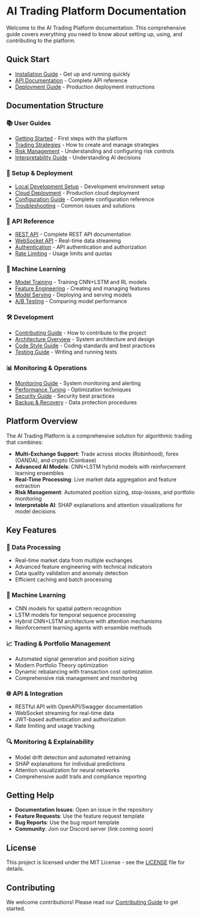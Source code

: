 # AI Trading Platform Documentation

Welcome to the AI Trading Platform documentation. This comprehensive guide covers everything you need to know about setting up, using, and contributing to the platform.

## Quick Start

- [Installation Guide](setup/installation.md) - Get up and running quickly
- [API Documentation](api/README.md) - Complete API reference
- [Deployment Guide](deployment/README.md) - Production deployment instructions

## Documentation Structure

### 📚 User Guides
- [Getting Started](user-guide/getting-started.md) - First steps with the platform
- [Trading Strategies](user-guide/trading-strategies.md) - How to create and manage strategies
- [Risk Management](user-guide/risk-management.md) - Understanding and configuring risk controls
- [Interpretability Guide](user-guide/interpretability.md) - Understanding AI decisions

### 🔧 Setup & Deployment
- [Local Development Setup](setup/local-development.md) - Development environment setup
- [Cloud Deployment](deployment/cloud-deployment.md) - Production cloud deployment
- [Configuration Guide](setup/configuration.md) - Complete configuration reference
- [Troubleshooting](setup/troubleshooting.md) - Common issues and solutions

### 📖 API Reference
- [REST API](api/rest-api.md) - Complete REST API documentation
- [WebSocket API](api/websocket-api.md) - Real-time data streaming
- [Authentication](api/authentication.md) - API authentication and authorization
- [Rate Limiting](api/rate-limiting.md) - Usage limits and quotas

### 🤖 Machine Learning
- [Model Training](ml/training.md) - Training CNN+LSTM and RL models
- [Feature Engineering](ml/feature-engineering.md) - Creating and managing features
- [Model Serving](ml/model-serving.md) - Deploying and serving models
- [A/B Testing](ml/ab-testing.md) - Comparing model performance

### 🛠️ Development
- [Contributing Guide](development/contributing.md) - How to contribute to the project
- [Architecture Overview](development/architecture.md) - System architecture and design
- [Code Style Guide](development/code-style.md) - Coding standards and best practices
- [Testing Guide](development/testing.md) - Writing and running tests

### 📊 Monitoring & Operations
- [Monitoring Guide](operations/monitoring.md) - System monitoring and alerting
- [Performance Tuning](operations/performance.md) - Optimization techniques
- [Security Guide](operations/security.md) - Security best practices
- [Backup & Recovery](operations/backup-recovery.md) - Data protection procedures

## Platform Overview

The AI Trading Platform is a comprehensive solution for algorithmic trading that combines:

- **Multi-Exchange Support**: Trade across stocks (Robinhood), forex (OANDA), and crypto (Coinbase)
- **Advanced AI Models**: CNN+LSTM hybrid models with reinforcement learning ensembles
- **Real-Time Processing**: Live market data aggregation and feature extraction
- **Risk Management**: Automated position sizing, stop-losses, and portfolio monitoring
- **Interpretable AI**: SHAP explanations and attention visualizations for model decisions

## Key Features

### 🔄 Data Processing
- Real-time market data from multiple exchanges
- Advanced feature engineering with technical indicators
- Data quality validation and anomaly detection
- Efficient caching and batch processing

### 🧠 Machine Learning
- CNN models for spatial pattern recognition
- LSTM models for temporal sequence processing
- Hybrid CNN+LSTM architecture with attention mechanisms
- Reinforcement learning agents with ensemble methods

### 📈 Trading & Portfolio Management
- Automated signal generation and position sizing
- Modern Portfolio Theory optimization
- Dynamic rebalancing with transaction cost optimization
- Comprehensive risk management and monitoring

### 🌐 API & Integration
- RESTful API with OpenAPI/Swagger documentation
- WebSocket streaming for real-time data
- JWT-based authentication and authorization
- Rate limiting and usage tracking

### 🔍 Monitoring & Explainability
- Model drift detection and automated retraining
- SHAP explanations for individual predictions
- Attention visualization for neural networks
- Comprehensive audit trails and compliance reporting

## Getting Help

- **Documentation Issues**: Open an issue in the repository
- **Feature Requests**: Use the feature request template
- **Bug Reports**: Use the bug report template
- **Community**: Join our Discord server (link coming soon)

## License

This project is licensed under the MIT License - see the [LICENSE](../LICENSE) file for details.

## Contributing

We welcome contributions! Please read our [Contributing Guide](development/contributing.md) to get started.